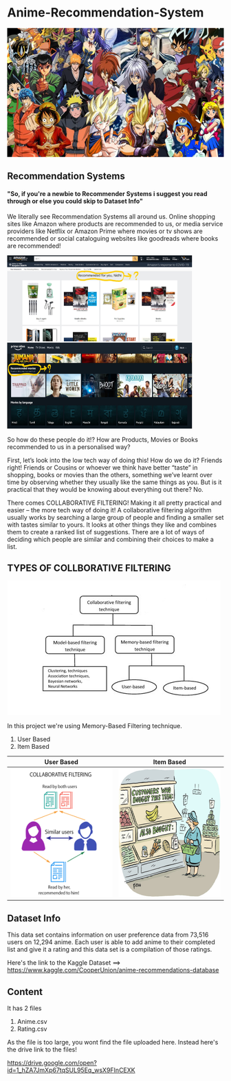 # Anime-Recommendation-System

<p align="center">
  <img src="Images/anime.png" height="300" width="600">
</p>

## Recommendation Systems

#### "So, if you're a newbie to Recommender Systems i suggest you read through or else you could skip to Dataset Info"

We literally see Recommendation Systems all around us. Online shopping sites like Amazon where products are recommended to us, or media service providers like Netflix or Amazon Prime where movies or tv shows are recommended or social cataloguing websites like goodreads where books are recommended!

<img src="Images/amazon.jpg" width="430" height="200" > <img src="Images/prime.jpg" width="430" height="200">

So how do these people do it!? How are Products, Movies or Books recommended to us in a personalised way?

First, let’s look into the low tech way of doing this!
How do we do it? Friends right! Friends or Cousins or whoever we think have better “taste” in shopping, books or movies than the others, something we’ve learnt over time by observing whether they usually like the same things as you. But is it practical that they would be knowing about everything out there? No.

There comes COLLABORATIVE FILTERING! Making it all pretty practical and easier – the more tech way of doing it!
A collaborative filtering algorithm usually works by searching a large group of people and finding a smaller set with tastes similar to yours. It looks at other things they like and combines them to create a ranked list of suggestions. There are a lot of ways of deciding which people are similar and combining their choices to make a list.

## TYPES OF COLLBORATIVE FILTERING

![](Images/types.jpg)

In this project we're using Memory-Based Filtering technique.
  1. User Based
  2. Item Based

User Based           |  Item Based
:-------------------------:|:-------------------------:
<img src="Images/user.png" width="300" height="300" >  | <img src="Images/item.jpg" width="300" height="300"> 

## Dataset Info

This data set contains information on user preference data from 73,516 users on 12,294 anime. Each user is able to add anime to their completed list and give it a rating and this data set is a compilation of those ratings.

Here's the link to the Kaggle Dataset ==> https://www.kaggle.com/CooperUnion/anime-recommendations-database

## Content

It has 2 files

1. Anime.csv
2. Rating.csv

As the file is too large, you wont find the file uploaded here. Instead here's the drive link to the files!

https://drive.google.com/open?id=1_hZA7JmXp67tqSUL95Eq_wsX9FInCEXK






